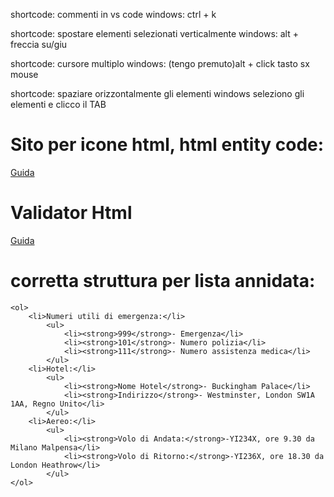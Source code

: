 shortcode: commenti in vs code
windows: ctrl + k

shortcode: spostare elementi selezionati verticalmente
windows: alt + freccia su/giu

shortcode: cursore multiplo
windows: (tengo premuto)alt + click tasto sx mouse

shortcode: spaziare orizzontalmente gli elementi
windows seleziono gli elementi e clicco il TAB

# Sito per icone html, html entity code:
[Guida](https://www.toptal.com/designers/htmlarrows/symbols/)

# Validator Html
[Guida](https://validator.w3.org/#validate_by_inputy)

# corretta struttura per lista annidata:
```
<ol>
    <li>Numeri utili di emergenza:</li>
        <ul>
            <li><strong>999</strong>- Emergenza</li>
            <li><strong>101</strong>- Numero polizia</li>
            <li><strong>111</strong>- Numero assistenza medica</li>
        </ul>
    <li>Hotel:</li>
        <ul>
            <li><strong>Nome Hotel</strong>- Buckingham Palace</li>
            <li><strong>Indirizzo</strong>- Westminster, London SW1A 1AA, Regno Unito</li>
        </ul>
    <li>Aereo:</li>
        <ul>
            <li><strong>Volo di Andata:</strong>-YI234X, ore 9.30 da Milano Malpensa</li>
            <li><strong>Volo di Ritorno:</strong>-YI236X, ore 18.30 da London Heathrow</li>  
        </ul>
</ol>
```